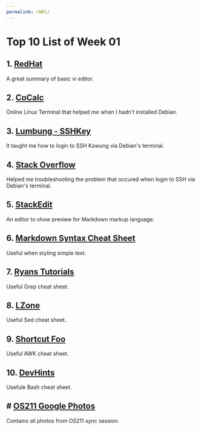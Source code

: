 ```yaml
---
permalink: /W01/
---
```


# Top 10 List of Week 01

## 1. [RedHat](https://www.redhat.com/sysadmin/introduction-vi-editor)
A great summary of basic vi editor.

## 2. [CoCalc](https://cocalc.com/doc/terminal.html)
Online Linux Terminal that helped me when I hadn't installed Debian.

## 3. [Lumbung - SSHKey](https://lumbung.cs.ui.ac.id/d/1fcefc59500e45aaaef6/)
It taught me how to login to SSH Kawung via Debian's terminal.

## 4. [Stack Overflow](https://stackoverflow.com/a/9270753)
Helped me troubleshooting the problem that occured when login to SSH via Debian's terminal.

## 5. [StackEdit](https://stackedit.io/)
An editor to show preview for Markdown markup language.

## 6. [Markdown Syntax Cheat Sheet](https://guides.github.com/pdfs/markdown-cheatsheet-online.pdf)
Useful when styling simple text.

## 7. [Ryans Tutorials](https://ryanstutorials.net/linuxtutorial/cheatsheetgrep.php)
Useful Grep cheat sheet.

## 8. [LZone](https://lzone.de/cheat-sheet/sed)
Useful Sed cheat sheet.

## 9. [Shortcut Foo](https://www.shortcutfoo.com/app/dojos/awk/cheatsheet)
Useful AWK cheat sheet.

## 10. [DevHints](https://devhints.io/bash)
Usefule Bash cheat sheet.

## # [OS211 Google Photos](https://photos.google.com/share/AF1QipNDljTuQv2xztaP4ZFvPXmQHgEx0yEWq4ySGOKHVTpoAbAajE8MVb4BShYHka_2yA?key=cEMyMkhSMGE4X0RhY01McWFsSU5paExTeWtiS2VR)
Contains all photos from OS211 sync session. 
